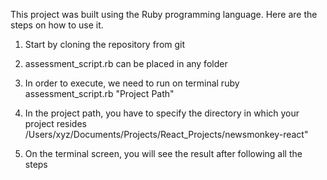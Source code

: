 This project was built using the Ruby programming language. Here are the steps on how to use it.

1) Start by cloning the repository from git

2) assessment_script.rb can be placed in any folder

3) In order to execute, we need to run on terminal ruby assessment_script.rb "Project Path"

4) In the project path, you have to specify the directory in which your project resides /Users/xyz/Documents/Projects/React_Projects/newsmonkey-react"

5) On the terminal screen, you will see the result after following all the steps